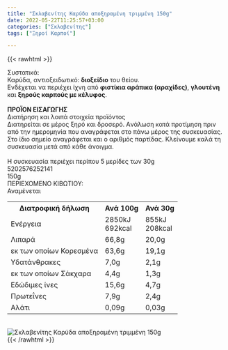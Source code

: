 ```yaml
---
title: "Σκλαβενίτης Καρύδα αποξηραμένη τριμμένη 150g"
date: 2022-05-22T11:25:57+03:00
categories: ["Σκλαβενίτης"]
tags: ["Ξηροί Καρποί"]

---
```

{{< rawhtml >}}

<div class="sload521"><div class="product"><div id="sistatika">Συστατικά:</div><div class="alltext">Καρύδα, αντιοξειδωτικό: <b>διοξείδιο</b> του θείου.<br>Ενδέχεται να περιέχει ίχνη από <b>φιστίκια αράπικα (αραχίδες)</b>, <b>γλουτένη</b> και <b>ξηρούς καρπούς με κέλυφος</b>.<br><br><b>ΠΡΟΪΟΝ ΕΙΣΑΓΩΓΗΣ</b></div><div id="loipa">Διατήρηση και λοιπά στοιχεία προϊόντος</div><div class="alltext">Διατηρείται σε μέρος ξηρό και δροσερό. Aνάλωση κατά προτίμηση πριν από την ημερομηνία που αναγράφεται στο πάνω μέρος της συσκευασίας. Στο ίδιο σημείο αναγράφεται και ο αριθμός παρτίδας. Κλείνουμε καλά τη συσκευασία μετά από κάθε άνοιγμα.<br><br>Η συσκευασία περιέχει περίπου 5 μερίδες των 30g</div><div id="barcode"><div id="barimage1"></div><span id="bartext">5202576252141</span></div><div id="varos"><div id="varosimage1"></div><span id="varostext">150g</span></div><div id="kivotio">ΠΕΡΙΕΧΟΜΕΝΟ ΚΙΒΩΤΙΟΥ:<br>Αναμένεται</div><div class="tabout"><table id="diatable"><tbody><tr><th>Διατροφική δήλωση</th><th>Ανά 100g</th><th>Ανά 30g</th></tr><tr><td class="texr2">Ενέργεια</td><td class="texr">2850kJ<br>692kcal</td><td class="texr">855kJ<br>208kcal</td></tr><tr><td class="texr2">Λιπαρά</td><td class="texr">66,8g</td><td class="texr">20,0g</td></tr><tr><td class="gray">εκ των οποίων Κορεσµένα</td><td class="gray2">63,6g</td><td class="gray2">19,1g</td></tr><tr><td class="texr2">Yδατάνθρακες</td><td class="texr">7,0g</td><td class="texr">2,1g</td></tr><tr><td class="gray">εκ των οποίων Σάκχαρα</td><td class="gray2">4,4g</td><td class="gray2">1,3g</td></tr><tr><td class="texr2">Eδώδιμες ίνες</td><td class="texr">15,6g</td><td class="texr">4,7g</td></tr><tr><td class="texr2">Πρωτεΐνες</td><td class="texr">7,9g</td><td class="texr">2,4g</td></tr><tr><td class="texr2">Αλάτι</td><td class="texr">0,09g</td><td class="texr">0,03g</td></tr></tbody></table></div><br><div class="pimg"><img alt="Σκλαβενίτης Καρύδα αποξηραμένη τριμμένη 150g" title="Σκλαβενίτης Καρύδα αποξηραμένη τριμμένη 150g" src="/media/images/sklavenitis-karyda-apokshramenh-trimmenh-150g.jpg"></div></div></div>
{{< /rawhtml >}}


